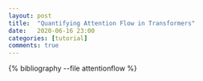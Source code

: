 ```yaml
---
layout: post
title:  "Quantifying Attention Flow in Transformers"
date:   2020-06-16 23:00
categories: [tutorial]
comments: true
---
```


{% bibliography --file attentionflow %}
